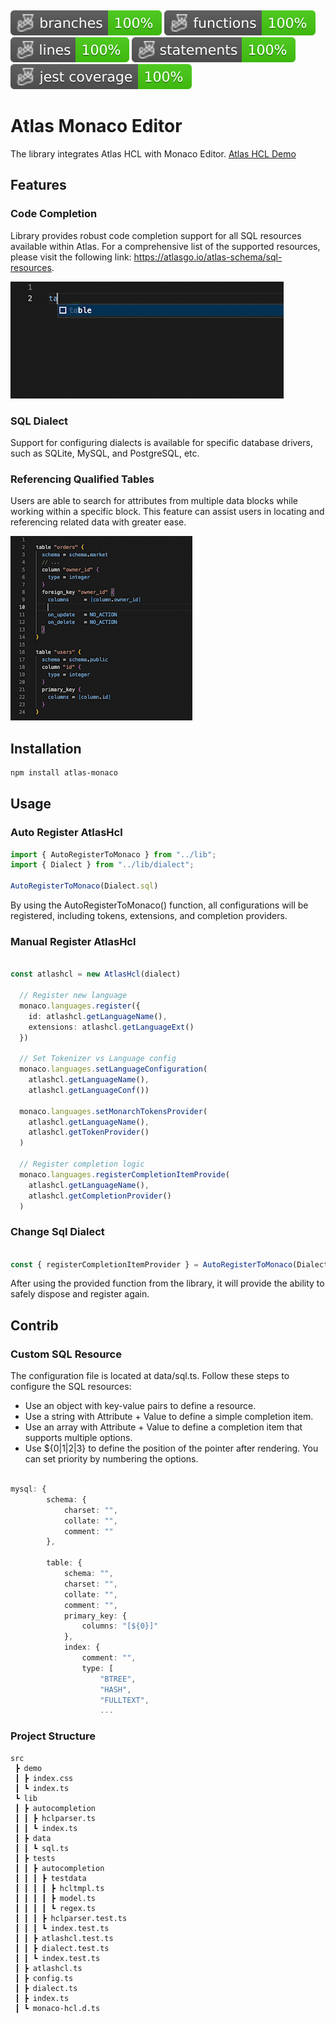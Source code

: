<p>&nbsp;</p>


![Branches](./badges/coverage-branches.svg)
![Functions](./badges/coverage-functions.svg)
![Lines](./badges/coverage-lines.svg)
![Statements](./badges/coverage-statements.svg)
![Jest coverage](./badges/coverage-jest%20coverage.svg)

# Atlas Monaco Editor
The library integrates Atlas HCL with Monaco Editor.
[Atlas HCL Demo](https://datdao.me/atlas-monaco)

## Features
### Code Completion

Library provides robust code completion support for all SQL resources available within Atlas. For a comprehensive list of the supported resources, please visit the following link: https://atlasgo.io/atlas-schema/sql-resources.

![Code Completion Demo](assets/code_completion.gif)


### SQL Dialect
Support for configuring dialects is available for specific database drivers, such as SQLite, MySQL, and PostgreSQL, etc.

### Referencing Qualified Tables
Users are able to search for attributes from multiple data blocks while working within a specific block. This feature can assist users in locating and referencing related data with greater ease.

![Code Completion Demo](assets/references.gif)


## Installation

```bash
npm install atlas-monaco
```

## Usage

### Auto Register AtlasHcl

```ts
import { AutoRegisterToMonaco } from "../lib";
import { Dialect } from "../lib/dialect";

AutoRegisterToMonaco(Dialect.sql)

```

By using the AutoRegisterToMonaco() function, all configurations will be registered, including tokens, extensions, and completion providers.

### Manual Register AtlasHcl

```ts

const atlashcl = new AtlasHcl(dialect)
  
  // Register new language 
  monaco.languages.register({
    id: atlashcl.getLanguageName(),
    extensions: atlashcl.getLanguageExt()
  })

  // Set Tokenizer vs Language config
  monaco.languages.setLanguageConfiguration(
    atlashcl.getLanguageName(), 
    atlashcl.getLanguageConf())

  monaco.languages.setMonarchTokensProvider(
    atlashcl.getLanguageName(), 
    atlashcl.getTokenProvider()
  )

  // Register completion logic
  monaco.languages.registerCompletionItemProvide(
    atlashcl.getLanguageName(),
    atlashcl.getCompletionProvider()
  )

```

### Change Sql Dialect

```ts

const { registerCompletionItemProvider } = AutoRegisterToMonaco(Dialect.sql)

```

After using the provided function from the library, it will provide the ability to safely dispose and register again.

## Contrib

### Custom SQL Resource 
The configuration file is located at data/sql.ts. Follow these steps to configure the SQL resources:

- Use an object with key-value pairs to define a resource.
- Use a string with Attribute + Value to define a simple completion item.
- Use an array with Attribute + Value to define a completion item that supports multiple options.
- Use ${0|1|2|3} to define the position of the pointer after rendering. You can set priority by numbering the options.

```ts

mysql: {
        schema: {
            charset: "",
            collate: "",
            comment: ""
        },

        table: {
            schema: "",
            charset: "",
            collate: "",
            comment: "",
            primary_key: {
                columns: "[${0}]"
            },
            index: {
                comment: "",
                type: [
                    "BTREE",
                    "HASH",
                    "FULLTEXT",
                    ...

```

### Project Structure

```
src
 ┣ demo
 ┃ ┣ index.css
 ┃ ┗ index.ts
 ┗ lib
 ┃ ┣ autocompletion
 ┃ ┃ ┣ hclparser.ts
 ┃ ┃ ┗ index.ts
 ┃ ┣ data
 ┃ ┃ ┗ sql.ts
 ┃ ┣ tests
 ┃ ┃ ┣ autocompletion
 ┃ ┃ ┃ ┣ testdata
 ┃ ┃ ┃ ┃ ┣ hcltmpl.ts
 ┃ ┃ ┃ ┃ ┣ model.ts
 ┃ ┃ ┃ ┃ ┗ regex.ts
 ┃ ┃ ┃ ┣ hclparser.test.ts
 ┃ ┃ ┃ ┗ index.test.ts
 ┃ ┃ ┣ atlashcl.test.ts
 ┃ ┃ ┣ dialect.test.ts
 ┃ ┃ ┗ index.test.ts
 ┃ ┣ atlashcl.ts
 ┃ ┣ config.ts
 ┃ ┣ dialect.ts
 ┃ ┣ index.ts
 ┃ ┗ monaco-hcl.d.ts
```

